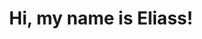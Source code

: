 <h1 align="center">Hi, my name is Eliass!</h1>

<!---
eliassbaranovs/eliassbaranovs is a ✨ special ✨ repository because its `README.md` (this file) appears on your GitHub profile.
You can click the Preview link to take a look at your changes.
--->
